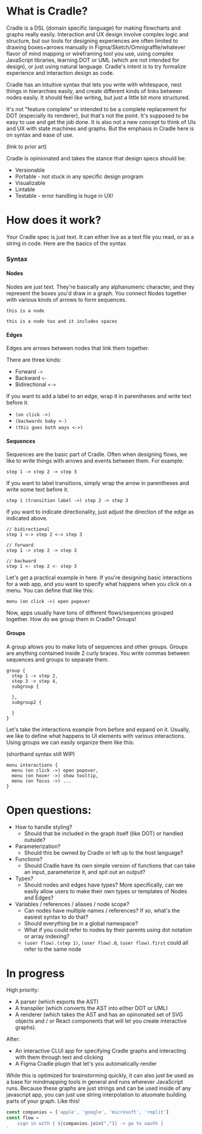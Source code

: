 # What is Cradle?

Cradle is a DSL (domain specific language) for making flowcharts and graphs really easily. Interaction and UX design involve complex logic and structure, but our tools for designing experiences are often limited to drawing boxes+arrows manually in Figma/Sketch/Omnigraffle/whatever flavor of mind mapping or wireframing tool you use, using complex JavaScript libraries, learning DOT or UML (which are not intended for design), or just using natural language. Cradle's intent is to try formalize experience and interaction design as code.

Cradle has an intuitive syntax that lets you write with whitespace, nest things in hierarchies easily, and create different kinds of links between nodes easily. It should feel like writing, but just a little bit more structured.

It's not "feature complete" or intended to be a complete replacement for DOT (especially its renderer), but that's not the point. It's supposed to be easy to use and get the job done. It is also not a new concept to think of UIs and UX with state machines and graphs. But the emphasis in Cradle here is on syntax and ease of use.

(link to prior art)

Cradle is opinionated and takes the stance that design specs should be: 
- Versionable
- Portable - not stuck in any specific design program
- Visualizable
- Lintable
- Testable - error handling is huge in UX! 

# How does it work?

Your Cradle spec is just text. It can either live as a text file you read, or as a string in code. Here are the basics of the syntax

### Syntax
#### Nodes
Nodes are just text. They're basically any alphanumeric character, and they represent the boxes you'd draw in a graph. You connect Nodes together with various kinds of arrows to form sequences.
```
this is a node
```
```
this is a node too and it includes spaces
```

#### Edges
Edges are arrows between nodes that link them together.

There are three kinds: 
- Forward `->`
- Backward `<-`
- Bidirectional `<->`

If you want to add a label to an edge, wrap it in parentheses and write text before it.

- `(on click ->)`
- `(backwards baby <-)`
- `(this goes both ways <->)`

#### Sequences
Sequences are the basic part of Cradle. Often when designing flows, we like to write things with arrows and events between them. For example:
```
step 1 -> step 2 -> step 3
```
If you want to label transitions, simply wrap the arrow in parentheses and write some text before it.
```
step 1 (transition label ->) step 2 -> step 3
```
If you want to indicate directionality, just adjust the direction of the edge as indicated above.
```
// bidirectional
step 1 <-> step 2 <-> step 3
```
```
// forward
step 1 -> step 2 -> step 3
```
```
// backward
step 1 <- step 2 <- step 3

```
Let's get a practical example in here. If you're designing basic interactions for a web app, and you want to specify what happens when you click on a menu. You can define that like this:
```
menu (on click ->) open popover
```

Now, apps usually have tons of different flows/sequences grouped together. How do we group them in Cradle? Groups!

#### Groups
A group allows you to make lists of sequences and other groups.
Groups are anything contained inside 2 curly braces. You write commas between sequences and groups to separate them.
```
group {
  step 1 -> step 2,
  step 3 -> step 4,
  subgroup {

  },
  subgroup2 {

  }
}
```

Let's take the interactions example from before and expand on it. Usually, we like to define what happens to UI elements with various interactions. Using groups we can easily organize them like this:

(shorthand syntax still WIP)
```
menu interactions {
  menu (on click ->) open popover,
  menu (on hover ->) show tooltip,
  menu (on focus ->) ...
}
```


# Open questions:
- How to handle styling?
  - Should that be included in the graph itself (like DOT) or handled outside?
- Parameterization?
  - Should this be owned by Cradle or left up to the host language?
- Functions?
  - Should Cradle have its own simple version of functions that can take an input, parameterize it, and spit out an output?
- Types?
  - Should nodes and edges have types? More specifically, can we easily allow users to make their own types or templates of Nodes and Edges?
- Variables / references / aliases / node scope? 
  - Can nodes have multiple names / references? If so, what's the easiest syntax to do that? 
  - Should everything be in a global namespace?
  - What if you could refer to nodes by their parents using dot notation or array indexing?
  - `(user flow).(step 1)`, `(user flow).0`, `(user flow).first` could all refer to the same node

# In progress
High priority:
- A parser (which exports the AST)
- A transpiler (which converts the AST into either DOT or UML)
- A renderer (which takes the AST and has an opinonated set of SVG objects and / or React components that will let you create interactive graphs).

After:
- An interactive CLUI app for specifying Cradle graphs and interacting with them through text and clicking
- A Figma Cradle plugin that let's you automatically render 

While this is optimized for brainstorming quickly, it can also just be used as a base for mindmapping tools in general and runs wherever JavaScript runs. Because these graphs are just strings and can be used inside of any javascript app, you can just use string interpolation to atuomate building parts of your graph. Like this!

```javascript
const companies = ['apple', 'google', 'microsoft', 'replit']
const flow = `
    sign in with { ${companies.join(",")} -> go to oauth }
`
```
